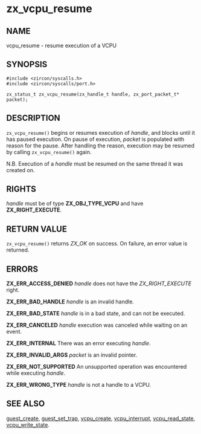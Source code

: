 # zx_vcpu_resume

## NAME

<!-- Updated by update-docs-from-abigen, do not edit. -->

vcpu_resume - resume execution of a VCPU

## SYNOPSIS

<!-- Updated by update-docs-from-abigen, do not edit. -->

```
#include <zircon/syscalls.h>
#include <zircon/syscalls/port.h>

zx_status_t zx_vcpu_resume(zx_handle_t handle, zx_port_packet_t* packet);
```

## DESCRIPTION

`zx_vcpu_resume()` begins or resumes execution of *handle*, and blocks until it has
paused execution. On pause of execution, *packet* is populated with reason for
the pause. After handling the reason, execution may be resumed by calling
`zx_vcpu_resume()` again.

N.B. Execution of a *handle* must be resumed on the same thread it was created on.

## RIGHTS

<!-- Updated by update-docs-from-abigen, do not edit. -->

*handle* must be of type **ZX_OBJ_TYPE_VCPU** and have **ZX_RIGHT_EXECUTE**.

## RETURN VALUE

`zx_vcpu_resume()` returns *ZX_OK* on success. On failure, an error value is
returned.

## ERRORS

**ZX_ERR_ACCESS_DENIED** *handle* does not have the *ZX_RIGHT_EXECUTE* right.

**ZX_ERR_BAD_HANDLE** *handle* is an invalid handle.

**ZX_ERR_BAD_STATE** *handle* is in a bad state, and can not be executed.

**ZX_ERR_CANCELED** *handle* execution was canceled while waiting on an event.

**ZX_ERR_INTERNAL** There was an error executing *handle*.

**ZX_ERR_INVALID_ARGS** *packet* is an invalid pointer.

**ZX_ERR_NOT_SUPPORTED** An unsupported operation was encountered while
executing *handle*.

**ZX_ERR_WRONG_TYPE** *handle* is not a handle to a VCPU.

## SEE ALSO

[guest_create](guest_create.md),
[guest_set_trap](guest_set_trap.md),
[vcpu_create](vcpu_create.md),
[vcpu_interrupt](vcpu_interrupt.md),
[vcpu_read_state](vcpu_read_state.md),
[vcpu_write_state](vcpu_write_state.md).
